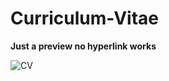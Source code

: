 # Curriculum-Vitae
**Just a preview no hyperlink works**

![CV](https://github.com/chungimungi/Curriculum-Vitae/assets/90822297/b2ff9fd1-2012-40c7-a57a-9226309d7e5e)
